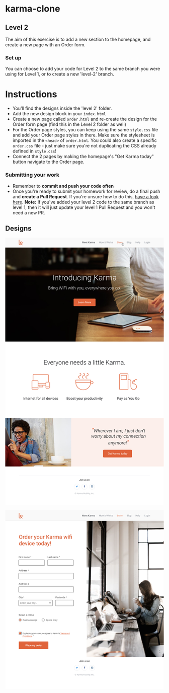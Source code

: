 # karma-clone
## Level 2
The aim of this exercise is to add a new section to the homepage, and create a new page with an Order form.

### Set up

You can choose to add your code for Level 2 to the same branch you were using for Level 1, or to create a new 'level-2' branch. 

# Instructions

- You'll find the designs inside the 'level 2' folder.
- Add the new design block in your `index.html`
- Create a new page called `order.html` and re-create the design for the Order form page (find this in the Level 2 folder as well)
- For the Order page styles, you can keep using the same `style.css` file and add your Order page styles in there. Make sure the stylesheet is imported in the `<head>` of `order.html`.
You could also create a specific `order.css` file - just make sure you're not duplicating the CSS already defined in `style.css`! 
- Connect the 2 pages by making the homepage's "Get Karma today" button navigate to the Order page.

### Submitting your work
 - Remember to **commit and push your code often**
 - Once you're ready to submit your homework for review, do a final push and **create a Pull Request**. If you're unsure how to do this, [have a look here](https://syllabus.codeyourfuture.io/git/cheatsheet/#i-want-to-send-my-code-to-volunteers-pushing).
 **Note:** If you've added your level 2 code to the same branch as level 1, then it will just update your level 1 Pull Request and you won't need a new PR. 

## Designs

![alt text](./homepage-desktop-extended.png "Homepage extended design")

![alt text](./store-desktop.png "Store design")